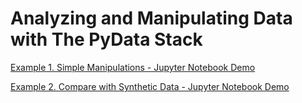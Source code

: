 # Analyzing and Manipulating Data with The PyData Stack


[Example 1. Simple Manipulations - Jupyter Notebook Demo](https://colab.research.google.com/drive/1AlV8EVjGv4gtwIXgWpz9GJWD-fbkR-VR?usp=sharing)

[Example 2. Compare with Synthetic Data - Jupyter Notebook Demo](https://colab.research.google.com/drive/1AlV8EVjGv4gtwIXgWpz9GJWD-fbkR-VR?usp=sharing)

